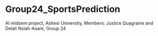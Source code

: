 # Group24_SportsPrediction
AI midsem project, Ashesi University, Members: Justice Quagraine and Delali Nsiah-Asare, Group 24
